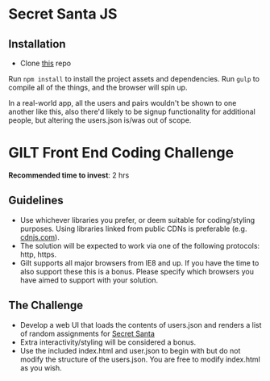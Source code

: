 # Secret Santa JS

## Installation

* Clone [this](https://github.com/RoOLeary/GiltChallenge.git) repo

Run `npm install` to install the project assets and dependencies. 
Run `gulp` to compile all of the things, and the browser will spin up.

In a real-world app, all the users and pairs wouldn't be shown to one another like this, also there'd likely to be signup functionality for additional people, but  altering the users.json is/was out of scope.


GILT Front End Coding Challenge
===============================

**Recommended time to invest**: 2 hrs

Guidelines
----------
* Use whichever libraries you prefer, or deem suitable for coding/styling purposes. Using libraries linked from public CDNs is preferable (e.g. [cdnjs.com](https://cdnjs.com/)).
* The solution will be expected to work via one of the following protocols: http, https.
* Gilt supports all major browsers from IE8 and up. If you have the time to also support these this is a bonus. Please specify which browsers you have aimed to support with your solution.

The Challenge
-------------
* Develop a web UI that loads the contents of users.json and renders a list of random assignments for [Secret Santa](http://en.wikipedia.org/wiki/Secret_Santa)
* Extra interactivity/styling will be considered a bonus.
* Use the included index.html and user.json to begin with but do not modify the structure of the users.json. You are free to modify index.html as you wish.
